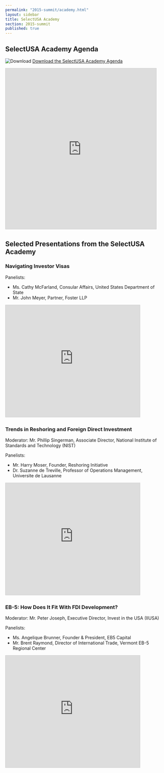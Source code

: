 ```yaml
---
permalink: "2015-summit/academy.html"
layout: sidebar
title: SelectUSA Academy
section: 2015-summit
published: true
---
```

 

## SelectUSA Academy Agenda

![Download](http://google.github.io/material-design-icons/action/svg/ic_get_app_24px.svg "Download") [Download the SelectUSA Academy Agenda](http://selectusasummit.com/images/SelectUSA-Academy-Agenda-3_16.pdf)

<iframe src="https://www.slideshare.net/slideshow/embed_code/key/I5GGLLPlAztISJ" width="479" height="511" frameborder="0" marginwidth="0" marginheight="0" scrolling="no" style="border:1px solid #CCC; border-width:1px; margin-bottom:5px; max-width: 100%;" allowfullscreen> </iframe>


## Selected Presentations from the SelectUSA Academy

### Navigating Investor Visas

Panelists:

* Ms. Cathy McFarland, Consular Affairs, United States Department of State
* Mr. John Meyer, Partner, Foster LLP

<iframe src="https://www.slideshare.net/slideshow/embed_code/key/xvKGQEqI2Bf1eF" width="427" height="356" frameborder="0" marginwidth="0" marginheight="0" scrolling="no" style="border:1px solid #CCC; border-width:1px; margin-bottom:5px; max-width: 100%;" allowfullscreen> </iframe> 

### Trends in Reshoring and Foreign Direct Investment

Moderator: Mr. Phillip Singerman, Associate Director, National Institute of Standards and Technology (NIST) 

Panelists: 

* Mr. Harry Moser, Founder, Reshoring Initiative 
* Dr. Suzanne de Treville, Professor of Operations Management, Universite de Lausanne

<iframe src="https://www.slideshare.net/slideshow/embed_code/key/CaZxOdF1krnOIW" width="427" height="356" frameborder="0" marginwidth="0" marginheight="0" scrolling="no" style="border:1px solid #CCC; border-width:1px; margin-bottom:5px; max-width: 100%;" allowfullscreen> </iframe>

### EB-5: How Does It Fit With FDI Development?

Moderator: Mr. Peter Joseph, Executive Director, Invest in the USA (IIUSA) 

Panelists: 

* Ms. Angelique Brunner, Founder & President, EB5 Capital 
* Mr. Brent Raymond, Director of International Trade, Vermont EB-5 Regional Center

<iframe src="https://www.slideshare.net/slideshow/embed_code/key/ygRW81kXb6CTFK" width="427" height="356" frameborder="0" marginwidth="0" marginheight="0" scrolling="no" style="border:1px solid #CCC; border-width:1px; margin-bottom:5px; max-width: 100%;" allowfullscreen> </iframe>
